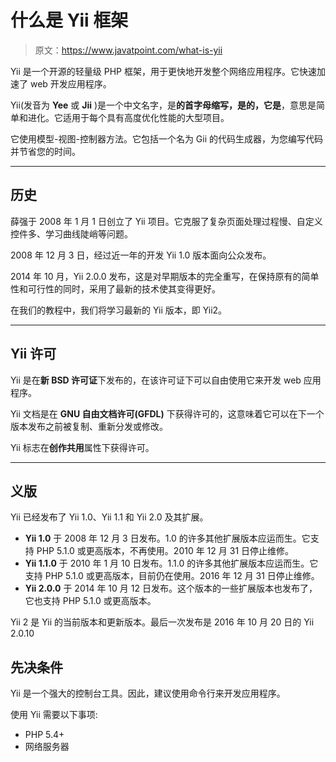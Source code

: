 # 什么是 Yii 框架

> 原文：<https://www.javatpoint.com/what-is-yii>

Yii 是一个开源的轻量级 PHP 框架，用于更快地开发整个网络应用程序。它快速加速了 web 开发应用程序。

Yii(发音为 **Yee** 或 **Jii** )是一个中文名字，是**的首字母缩写，是的，它是**，意思是简单和进化。它适用于每个具有高度优化性能的大型项目。

它使用模型-视图-控制器方法。它包括一个名为 Gii 的代码生成器，为您编写代码并节省您的时间。

* * *

## 历史

薛强于 2008 年 1 月 1 日创立了 Yii 项目。它克服了复杂页面处理过程慢、自定义控件多、学习曲线陡峭等问题。

2008 年 12 月 3 日，经过近一年的开发 Yii 1.0 版本面向公众发布。

2014 年 10 月，Yii 2.0.0 发布，这是对早期版本的完全重写，在保持原有的简单性和可行性的同时，采用了最新的技术使其变得更好。

在我们的教程中，我们将学习最新的 Yii 版本，即 Yii2。

* * *

## Yii 许可

Yii 是在**新 BSD 许可证**下发布的，在该许可证下可以自由使用它来开发 web 应用程序。

Yii 文档是在 **GNU 自由文档许可(GFDL)** 下获得许可的，这意味着它可以在下一个版本发布之前被复制、重新分发或修改。

Yii 标志在**创作共用**属性下获得许可。

* * *

## 义版

Yii 已经发布了 Yii 1.0、Yii 1.1 和 Yii 2.0 及其扩展。

*   **Yii 1.0** 于 2008 年 12 月 3 日发布。1.0 的许多其他扩展版本应运而生。它支持 PHP 5.1.0 或更高版本，不再使用。2010 年 12 月 31 日停止维修。
*   **Yii 1.1.0** 于 2010 年 1 月 10 日发布。1.1.0 的许多其他扩展版本应运而生。它支持 PHP 5.1.0 或更高版本，目前仍在使用。2016 年 12 月 31 日停止维修。
*   **Yii 2.0.0** 于 2014 年 10 月 12 日发布。这个版本的一些扩展版本也发布了，它也支持 PHP 5.1.0 或更高版本。

Yii 2 是 Yii 的当前版本和更新版本。最后一次发布是 2016 年 10 月 20 日的 Yii 2.0.10

## 先决条件

Yii 是一个强大的控制台工具。因此，建议使用命令行来开发应用程序。

使用 Yii 需要以下事项:

*   PHP 5.4+
*   网络服务器